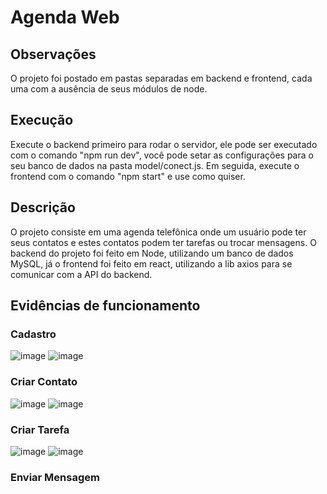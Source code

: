 # Agenda Web

## Observações
O projeto foi postado em pastas separadas em backend e frontend, cada uma com a ausência de seus módulos de node.

## Execução
Execute o backend primeiro para rodar o servidor, ele pode ser executado com o comando "npm run dev", você pode setar as configurações para o seu banco de dados na pasta model/conect.js.
Em seguida, execute o frontend com o comando "npm start" e use como quiser.

## Descrição
O projeto consiste em uma agenda telefônica onde um usuário pode ter seus contatos e estes contatos podem ter tarefas ou trocar mensagens. O backend do projeto foi feito em Node, utilizando um banco de dados MySQL, já o frontend foi feito em react, utilizando a lib axios para se comunicar com a API do backend.

## Evidências de funcionamento

### Cadastro

![image](https://github.com/Nelson1Aguiar/webAgenda-React_Node/assets/132019512/b066c57b-4d19-4e9a-b562-b26d452e0229)
![image](https://github.com/Nelson1Aguiar/webAgenda-React_Node/assets/132019512/4836d3df-6df7-4822-b176-163c7358e3d9)

### Criar Contato

![image](https://github.com/Nelson1Aguiar/webAgenda-React_Node/assets/132019512/6262b1dc-17c3-439a-92b9-70d5cc45f38b)
![image](https://github.com/Nelson1Aguiar/webAgenda-React_Node/assets/132019512/2b9b9a97-4b7e-43d0-8bd5-6d53a59e7261)

### Criar Tarefa

![image](https://github.com/Nelson1Aguiar/webAgenda-React_Node/assets/132019512/bdfddf28-922b-4415-a0ba-b6cfc50d68ca)
![image](https://github.com/Nelson1Aguiar/webAgenda-React_Node/assets/132019512/026851e6-4225-44ee-bee0-a5c560b335db)

### Enviar Mensagem


